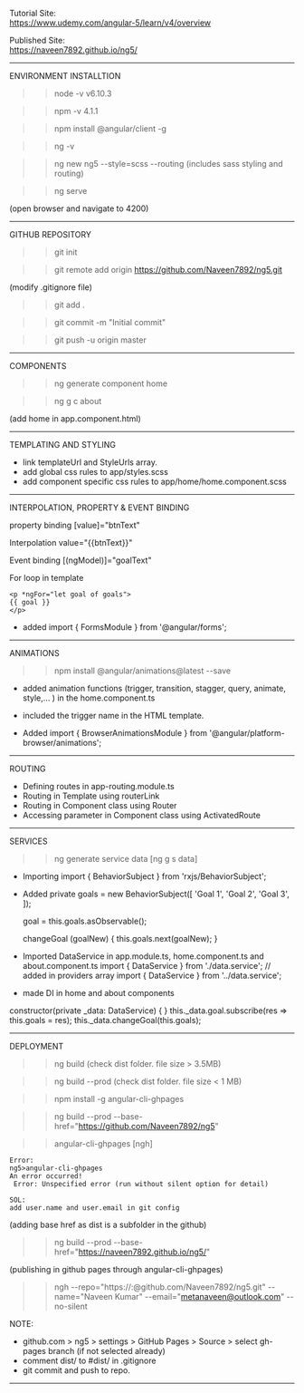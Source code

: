 Tutorial Site: <br>
https://www.udemy.com/angular-5/learn/v4/overview
<br>

Published Site: <br>
https://naveen7892.github.io/ng5/

----------------------------------------------------------
ENVIRONMENT INSTALLTION

>> node -v
v6.10.3

>> npm -v
4.1.1

>> npm install @angular/client -g

>> ng -v

>> ng new ng5 --style=scss --routing
(includes sass styling and routing)

>> ng serve

(open browser and navigate to 4200)

----------------------------------------------------------
GITHUB REPOSITORY

>> git init

>> git remote add origin https://github.com/Naveen7892/ng5.git

(modify .gitignore file)
>> git add .

>> git commit -m "Initial commit"

>> git push -u origin master

-------------------------------------------------------------------
COMPONENTS

>> ng generate component home

>> ng g c about

(add home in app.component.html)

-------------------------------------------------------------------
TEMPLATING AND STYLING

- link templateUrl and StyleUrls array.
- add global css rules to app/styles.scss
- add component specific css rules to app/home/home.component.scss

-------------------------------------------------------------------
INTERPOLATION, PROPERTY & EVENT BINDING

property binding
[value]="btnText"

Interpolation
value="{{btnText}}"

Event binding
[(ngModel)]="goalText"

For loop in template
```
<p *ngFor="let goal of goals">
{{ goal }}
</p>
```

- added import { FormsModule } from '@angular/forms';

--------------------------------------------------------------------
ANIMATIONS

>> npm install @angular/animations@latest --save

- added animation functions (trigger, transition, stagger, query, animate, style,... ) in the home.component.ts

- included the trigger name in the HTML template.

- Added import { BrowserAnimationsModule } from '@angular/platform-browser/animations';
--------------------------------------------------------------------
ROUTING

- Defining routes in app-routing.module.ts
- Routing in Template using routerLink
- Routing in Component class using Router
- Accessing parameter in Component class using ActivatedRoute

--------------------------------------------------------------------
SERVICES

>> ng generate service data
[ng g s data]

- Importing import { BehaviorSubject } from 'rxjs/BehaviorSubject';
- Added 
  private goals = new BehaviorSubject<any>([
    'Goal 1',
    'Goal 2',
    'Goal 3',
  ]);
  
  goal = this.goals.asObservable();
  
  changeGoal (goalNew) {
    this.goals.next(goalNew);
  }

- Imported DataService in app.module.ts, home.component.ts and about.component.ts
import { DataService } from './data.service'; // added in providers array
import { DataService } from '../data.service';

- made DI in home and about components

constructor(private _data: DataService) { }
this._data.goal.subscribe(res => this.goals = res);
this._data.changeGoal(this.goals);

----------------------------------------------------------------------------------------
DEPLOYMENT

>> ng build
(check dist folder. file size > 3.5MB)

>> ng build --prod
(check dist folder. file size < 1 MB)

>> npm install -g angular-cli-ghpages

>> ng build --prod --base-href="https://github.com/Naveen7892/ng5"

>> angular-cli-ghpages
[ngh]

	Error:
	ng5>angular-cli-ghpages
	An error occurred!
	 Error: Unspecified error (run without silent option for detail)

	SOL:
	add user.name and user.email in git config 

(adding base href as dist is a subfolder in the github)
>> ng build --prod --base-href="https://naveen7892.github.io/ng5/"

(publishing in github pages through angular-cli-ghpages)
>> ngh --repo="https://<username>:<password>@github.com/Naveen7892/ng5.git" --name="Naveen Kumar" --email="metanaveen@outlook.com" --no-silent

NOTE:
- github.com > ng5 > settings > GitHub Pages > Source > select gh-pages branch (if not selected already)
- comment dist/ to #dist/ in .gitignore
- git commit and push to repo.

------------------------------------------------------------------------------------------
